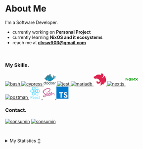 # About Me

I'm a Software Developer.

- currently working on **Personal Project**
- currently learning **NixOS and it ecosystems**
- reach me at **clvswft03@gmail.com**

&nbsp;

<h3 align="left">My Skills.</h3>
<p align="left"> <a href="https://www.gnu.org/software/bash/" target="_blank" rel="noreferrer"> <img src="https://www.vectorlogo.zone/logos/gnu_bash/gnu_bash-icon.svg" alt="bash" width="40" height="40"/> </a> <a href="https://www.cypress.io" target="_blank" rel="noreferrer"> <img src="https://raw.githubusercontent.com/simple-icons/simple-icons/6e46ec1fc23b60c8fd0d2f2ff46db82e16dbd75f/icons/cypress.svg" alt="cypress" width="40" height="40"/> </a> <a href="https://www.docker.com/" target="_blank" rel="noreferrer"> <img src="https://raw.githubusercontent.com/devicons/devicon/master/icons/docker/docker-original-wordmark.svg" alt="docker" width="40" height="40"/> </a> <a href="https://jestjs.io" target="_blank" rel="noreferrer"> <img src="https://www.vectorlogo.zone/logos/jestjsio/jestjsio-icon.svg" alt="jest" width="40" height="40"/> </a> <a href="https://mariadb.org/" target="_blank" rel="noreferrer"> <img src="https://www.vectorlogo.zone/logos/mariadb/mariadb-icon.svg" alt="mariadb" width="40" height="40"/> </a> <a href="https://nestjs.com/" target="_blank" rel="noreferrer"> <img src="https://raw.githubusercontent.com/devicons/devicon/master/icons/nestjs/nestjs-plain.svg" alt="nestjs" width="40" height="40"/> </a> <a href="https://nextjs.org/" target="_blank" rel="noreferrer"> <img src="https://cdn.worldvectorlogo.com/logos/nextjs-2.svg" alt="nextjs" width="40" height="40"/> </a> <a href="https://www.nginx.com" target="_blank" rel="noreferrer"> <img src="https://raw.githubusercontent.com/devicons/devicon/master/icons/nginx/nginx-original.svg" alt="nginx" width="40" height="40"/> </a> <a href="https://postman.com" target="_blank" rel="noreferrer"> <img src="https://www.vectorlogo.zone/logos/getpostman/getpostman-icon.svg" alt="postman" width="40" height="40"/> </a> <a href="https://reactjs.org/" target="_blank" rel="noreferrer"> <img src="https://raw.githubusercontent.com/devicons/devicon/master/icons/react/react-original-wordmark.svg" alt="react" width="40" height="40"/> </a> <a href="https://sass-lang.com" target="_blank" rel="noreferrer"> <img src="https://raw.githubusercontent.com/devicons/devicon/master/icons/sass/sass-original.svg" alt="sass" width="40" height="40"/> </a> <a href="https://www.typescriptlang.org/" target="_blank" rel="noreferrer"> <img src="https://raw.githubusercontent.com/devicons/devicon/master/icons/typescript/typescript-original.svg" alt="typescript" width="40" height="40"/> </a> </p>

<h3 align="left">Contact.</h3>
<p align="left"> <a href="https://linkedin.com/in/sonsumin" target="blank"><img align="center" src="https://raw.githubusercontent.com/rahuldkjain/github-profile-readme-generator/master/src/images/icons/Social/github.svg" alt="sonsumin" height="30" width="40" /></a> <a href="https://linkedin.com/in/sonsumin" target="blank"><img align="center" src="https://raw.githubusercontent.com/rahuldkjain/github-profile-readme-generator/master/src/images/icons/Social/linked-in-alt.svg" alt="sonsumin" height="30" width="40" /></a>
</p>

&nbsp;

<details>
 <summary>My Statistics ↕️</summary>

<!--START_SECTION:waka-->
![Code Time](http://img.shields.io/badge/Code%20Time-1%2C894%20hrs%2033%20mins-blue)

![Profile Views](http://img.shields.io/badge/Profile%20Views-0-blue)

**🐱 My GitHub Data** 

> 📦 12.9 MB Used in GitHub's Storage 
 > 
> 💼 Opted to Hire
 > 
> 📜 580 Public Repositories 
 > 
> 🔑 155 Private Repositories 
 > 
**I'm a Night 🦉** 

```text
🌞 Morning                3422 commits        ██░░░░░░░░░░░░░░░░░░░░░░░   07.40 % 
🌆 Daytime                16411 commits       █████████░░░░░░░░░░░░░░░░   35.49 % 
🌃 Evening                17210 commits       █████████░░░░░░░░░░░░░░░░   37.22 % 
🌙 Night                  9193 commits        █████░░░░░░░░░░░░░░░░░░░░   19.88 % 
```
📅 **I'm Most Productive on Monday** 

```text
Monday                   8373 commits        █████░░░░░░░░░░░░░░░░░░░░   18.11 % 
Tuesday                  7939 commits        ████░░░░░░░░░░░░░░░░░░░░░   17.17 % 
Wednesday                7134 commits        ████░░░░░░░░░░░░░░░░░░░░░   15.43 % 
Thursday                 6995 commits        ████░░░░░░░░░░░░░░░░░░░░░   15.13 % 
Friday                   6963 commits        ████░░░░░░░░░░░░░░░░░░░░░   15.06 % 
Saturday                 4105 commits        ██░░░░░░░░░░░░░░░░░░░░░░░   08.88 % 
Sunday                   4727 commits        ███░░░░░░░░░░░░░░░░░░░░░░   10.22 % 
```


📊 **This Week I Spent My Time On** 

```text
🕑︎ Time Zone: Asia/Seoul

💬 Programming Languages: 
Python                   5 hrs 53 mins       ███████████████████████░░   92.71 % 
Markdown                 27 mins             ██░░░░░░░░░░░░░░░░░░░░░░░   07.13 % 
TOML                     0 secs              ░░░░░░░░░░░░░░░░░░░░░░░░░   00.15 % 
Image (svg)              0 secs              ░░░░░░░░░░░░░░░░░░░░░░░░░   00.01 % 

🔥 Editors: 
VS Code                  6 hrs 21 mins       █████████████████████████   100.00 % 

💻 Operating System: 
Windows                  6 hrs 21 mins       █████████████████████████   100.00 % 
```

**I Mostly Code in JavaScript** 

```text
JavaScript               29 repos            █████░░░░░░░░░░░░░░░░░░░░   20.28 % 
Python                   28 repos            █████░░░░░░░░░░░░░░░░░░░░   19.58 % 
Shell                    12 repos            ██░░░░░░░░░░░░░░░░░░░░░░░   08.39 % 
Nix                      7 repos             █░░░░░░░░░░░░░░░░░░░░░░░░   04.90 % 
AutoHotkey               1 repo              ░░░░░░░░░░░░░░░░░░░░░░░░░   00.70 % 
```



**Timeline**

![Lines of Code chart](https://raw.githubusercontent.com/testfailed/testfailed/main/assets/bar_graph.png)


 Last Updated on 03/09/2024 07:44:21 UTC
<!--END_SECTION:waka-->
</details>
